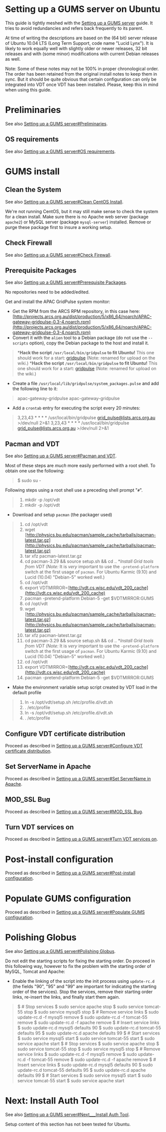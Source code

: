 # Setting up a GUMS server on Ubuntu

This guide is tightly meshed with the [Setting up a GUMS server](setting-up-a-gums-server.md) guide. It tries to avoid redundancies and refers back frequently to its parent.

At time of writing the descriptions are based on the (64 bit) server release of Ubuntu 10.04 LTS (Long Term Support, code name "Lucid Lynx"). It is likely to work equally well with slightly older or newer releases, 32 bit releases and with (some minor) modifications with current Debian releases as well.

Note: Some of these notes may not be 100% in proper chronological order. The order has been retained from the original install notes to keep them in sync. But it should be quite obvious that certain configuration can only be integrated into VDT once VDT has been installed. Please, keep this in mind when using this guide. 

# Preliminaries

See also [Setting up a GUMS server#Preliminaries](setting-up-a-gums-server.md#SettingupaGUMSserver-Preliminaries).

## OS requirements

See also [Setting up a GUMS server#OS requirements](setting-up-a-gums-server.md#SettingupaGUMSserver-OSrequirements).


# GUMS install

## Clean the System

See also [Setting up a GUMS server#Clean CentOS Install](setting-up-a-gums-server.md#SettingupaGUMSserver-CleanCentOSInstall).

We're not running CentOS, but it may still make sense to check the system for a clean install. Make sure there is no Apache web server (package `apache2`) or MySQL server (package `mysql-server`) installed. Remove or purge these package first to insure a working setup.

## Check Firewall

See also [Setting up a GUMS server#Check Firewall](setting-up-a-gums-server.md#SettingupaGUMSserver-CheckFirewall).

## Prerequisite Packages

See also [Setting up a GUMS server#Prerequisite Packages](setting-up-a-gums-server.md#SettingupaGUMSserver-PrerequisitePackages).

No repositories need to be added/edited.

Get and install the APAC GridPulse system monitor:

- Get the RPM from the ARCS RPM repository, in this case here: [http://projects.arcs.org.au/dist/production/5/x86_64/noarch/APAC-gateway-gridpulse-0.3-4.noarch.rpm](http://projects.arcs.org.au/dist/production/5/x86_64/noarch/APAC-gateway-gridpulse-0.3-4.noarch.rpm)
- Convert it with the `alien` tool to a Debian package (do not use the `--scripts` option), copy the Debian package to the host and install it.


>  ***Hack the script **`/usr/local/bin/gridpulse`** to fit Ubuntu!**  This one should work for a start: [gridpulse](attachments/Gridpulse.sh) (Note: renamed for upload on the wiki.)
>  ***Hack the script **`/usr/local/bin/gridpulse`** to fit Ubuntu!**  This one should work for a start: [gridpulse](attachments/Gridpulse.sh) (Note: renamed for upload on the wiki.)

- Create a file `/usr/local/lib/gridpulse/system_packages.pulse` and add the following line to it:


>  apac-gateway-gridpulse
>  apac-gateway-gridpulse

- Add a `crontab` entry for executing the script every 20 minutes:


>  3,23,43 * * * * /usr/local/bin/gridpulse grid_pulse@lists.arcs.org.au >/dev/null 2>&1
>  3,23,43 * * * * /usr/local/bin/gridpulse grid_pulse@lists.arcs.org.au >/dev/null 2>&1

## Pacman and VDT

See also [Setting up a GUMS server#Pacman and VDT](setting-up-a-gums-server.md#SettingupaGUMSserver-PacmanandVDT).

Most of these steps are *much* more easily performed with a root shell. To obtain one use the following:

>  $ sudo su -

Following steps using a root shell use a preceding shell prompt "`#`".


> 1. mkdir -p /opt/vdt
> 1. mkdir -p /opt/vdt

- Download and setup `pacman` (the packager used)


> 1. cd /opt/vdt
> 2. wget [http://physics.bu.edu/pacman/sample_cache/tarballs/pacman-latest.tar.gz](http://physics.bu.edu/pacman/sample_cache/tarballs/pacman-latest.tar.gz)
> 3. tar xfz pacman-latest.tar.gz
> 4. cd pacman-3.29 && source setup.sh && cd ..
>  **Install Grid tools from VDT (*Note:** It is *very* important to use the `-pretend-platform` switch at the first usage of `pacman`. For Ubuntu Karmic (9.10) and Lucid (10.04) "Debian-5" worked well.)
> 5. cd /opt/vdt
> 6. export VDTMIRROR=[http://vdt.cs.wisc.edu/vdt_200_cache](http://vdt.cs.wisc.edu/vdt_200_cache)
> 7. pacman -pretend-platform Debian-5 -get $VDTMIRROR:GUMS
> 1. cd /opt/vdt
> 2. wget [http://physics.bu.edu/pacman/sample_cache/tarballs/pacman-latest.tar.gz](http://physics.bu.edu/pacman/sample_cache/tarballs/pacman-latest.tar.gz)
> 3. tar xfz pacman-latest.tar.gz
> 4. cd pacman-3.29 && source setup.sh && cd ..
>  **Install Grid tools from VDT (*Note:** It is *very* important to use the `-pretend-platform` switch at the first usage of `pacman`. For Ubuntu Karmic (9.10) and Lucid (10.04) "Debian-5" worked well.)
> 5. cd /opt/vdt
> 6. export VDTMIRROR=[http://vdt.cs.wisc.edu/vdt_200_cache](http://vdt.cs.wisc.edu/vdt_200_cache)
> 7. pacman -pretend-platform Debian-5 -get $VDTMIRROR:GUMS

- Make the environment variable setup script created by VDT load in the default profile


> 1. ln -s /opt/vdt/setup.sh /etc/profile.d/vdt.sh
> 2. . /etc/profile
> 1. ln -s /opt/vdt/setup.sh /etc/profile.d/vdt.sh
> 2. . /etc/profile

## Configure VDT certificate distribution

Proceed as described in [Setting up a GUMS server#Configure VDT certificate distribution](setting-up-a-gums-server.md#SettingupaGUMSserver-ConfigureVDTcertificatedistribution).

## Set ServerName in Apache

Proceed as described in [Setting up a GUMS server#Set ServerName in Apache](setting-up-a-gums-server.md#SettingupaGUMSserver-SetServerNameinApache).

## MOD_SSL Bug

Proceed as described in [Setting up a GUMS server#MOD_SSL Bug](setting-up-a-gums-server.md#SettingupaGUMSserver-MOD_SSLBug).

## Turn VDT services on

Proceed as described in [Setting up a GUMS server#Turn VDT services on](setting-up-a-gums-server.md#SettingupaGUMSserver-TurnVDTserviceson).

# Post-install configuration

Proceed as described in [Setting up a GUMS server#Post-install configuration](setting-up-a-gums-server.md#SettingupaGUMSserver-Post-installconfiguration).

# Populate GUMS configuration

Proceed as described in [Setting up a GUMS server#Populate GUMS configuration](setting-up-a-gums-server.md#SettingupaGUMSserver-PopulateGUMSconfiguration).

# Polishing Globus

See also [Setting up a GUMS server#Polishing Globus](setting-up-a-gums-server.md#SettingupaGUMSserver-PolishingGlobus).

Do not edit the starting scripts for fixing the starting order. Do proceed in this following way, however to fix the problem with the starting order of MySQL, Tomcat and Apache:

- Enable the linking of the script into the init process using `update-rc.d` (the fields "90", "95" and "99" are important for indicating the starting order of the services). Stop the services, remove their starting order links, re-insert the links, and finally start them again.


>  $ # Stop services
>  $ sudo service apache stop
>  $ sudo service tomcat-55 stop
>  $ sudo service mysql5 stop
>  $ # Remove service links
>  $ sudo update-rc.d -f mysql5 remove
>  $ sudo update-rc.d -f tomcat-55 remove
>  $ sudo update-rc.d -f apache remove
>  $ # Insert service links
>  $ sudo update-rc.d mysql5 defaults 90
>  $ sudo update-rc.d tomcat-55 defaults 95
>  $ sudo update-rc.d apache defaults 99
>  $ # Start services
>  $ sudo service mysql5 start
>  $ sudo service tomcat-55 start
>  $ sudo service apache start
>  $ # Stop services
>  $ sudo service apache stop
>  $ sudo service tomcat-55 stop
>  $ sudo service mysql5 stop
>  $ # Remove service links
>  $ sudo update-rc.d -f mysql5 remove
>  $ sudo update-rc.d -f tomcat-55 remove
>  $ sudo update-rc.d -f apache remove
>  $ # Insert service links
>  $ sudo update-rc.d mysql5 defaults 90
>  $ sudo update-rc.d tomcat-55 defaults 95
>  $ sudo update-rc.d apache defaults 99
>  $ # Start services
>  $ sudo service mysql5 start
>  $ sudo service tomcat-55 start
>  $ sudo service apache start

# Next: Install Auth Tool

See also [Setting up a GUMS server#Next___Install Auth Tool](setting-up-a-gums-server.md#SettingupaGUMSserver-Next___InstallAuthTool).

Setup content of this section has not been tested for Ubuntu.
